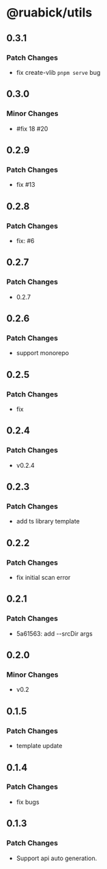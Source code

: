# @ruabick/utils

## 0.3.1

### Patch Changes

- fix create-vlib `pnpm serve` bug

## 0.3.0

### Minor Changes

- #fix 18 #20

## 0.2.9

### Patch Changes

- fix #13

## 0.2.8

### Patch Changes

- fix: #6

## 0.2.7

### Patch Changes

- 0.2.7

## 0.2.6

### Patch Changes

- support monorepo

## 0.2.5

### Patch Changes

- fix

## 0.2.4

### Patch Changes

- v0.2.4

## 0.2.3

### Patch Changes

- add ts library template

## 0.2.2

### Patch Changes

- fix initial scan error

## 0.2.1

### Patch Changes

- 5a61563: add --srcDir args

## 0.2.0

### Minor Changes

- v0.2

## 0.1.5

### Patch Changes

- template update

## 0.1.4

### Patch Changes

- fix bugs

## 0.1.3

### Patch Changes

- Support api auto generation.
